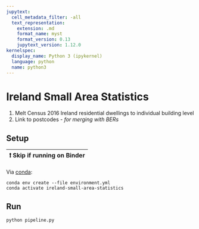 ```yaml
---
jupytext:
  cell_metadata_filter: -all
  text_representation:
    extension: .md
    format_name: myst
    format_version: 0.13
    jupytext_version: 1.12.0
kernelspec:
  display_name: Python 3 (ipykernel)
  language: python
  name: python3
---
```



# Ireland Small Area Statistics

1. Melt Census 2016 Ireland residential dwellings to individual building level
2. Link to postcodes - *for merging with BERs*

## Setup

| ❗  Skip if running on Binder  |
|-------------------------------|

Via [conda](https://github.com/conda-forge/miniforge):
```
conda env create --file environment.yml
conda activate ireland-small-area-statistics
```

## Run

```
python pipeline.py
```